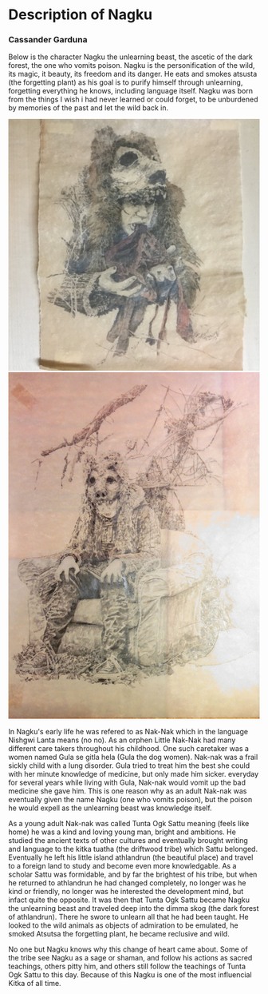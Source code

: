# Description of Nagku
### Cassander Garduna

Below is the character Nagku the unlearning beast, the ascetic of the dark forest, the one who vomits poison. Nagku is the personification of the wild, its magic, it beauty, its freedom and its danger. He eats and smokes atsusta (the forgetting plant) as his goal is to purify himself through unlearning, forgetting everything he knows, including language itself. Nagku was born from the things I wish i had never learned or could forget, to be unburdened by memories of the past and let the wild back in.  

![](../img/cassander-1.jpeg)
![](../img/cassander-2.jpeg)
    
In Nagku's early life he was refered to as Nak-Nak which in the language Nishgwi Lanta means (no no).  As an orphen Little Nak-Nak had many different care takers throughout his childhood. One such caretaker was a women named Gula se gitla hela (Gula the dog women). Nak-nak was a frail sickly child with a lung disorder. Gula tried to treat him the best she could with her minute knowledge of medicine, but only made him sicker. everyday for several years while living with Gula, Nak-nak would vomit up the bad medicine she gave him. This is one reason why as an adult Nak-nak was eventually given the name Nagku (one who vomits poison), but the poison he would expell as the unlearning beast was knowledge itself. 
    
As a young adult Nak-nak was called Tunta Ogk Sattu meaning (feels like home) he was a kind and loving young man, bright and ambitions. He studied the ancient texts of other cultures and eventually brought writing and language to the kitka tuatha (the driftwood tribe) which Sattu belonged.  Eventually he left his little island athlandrun (the beautiful place) and travel to a foreign land to study and become even more knowledgable. As a scholar Sattu was formidable, and by far the brightest of his tribe, but when he returned to athlandrun he had changed completely, no longer was he kind or friendly, no longer was he interested the development mind, but infact quite the opposite. It was then that Tunta Ogk Sattu became Nagku the unlearning beast and traveled deep into the dimma skog (the dark forest of athlandrun). There he swore to unlearn all that he had been taught. He looked to the wild animals as objects of admiration to be emulated, he smoked Atsutsa the forgetting plant, he became reclusive and wild.
    
No one but Nagku knows why this change of heart came about. Some of the tribe see Nagku as a sage or shaman, and follow his actions as sacred teachings, others pitty him, and others still follow the teachings of Tunta Ogk Sattu to this day.  Because of this Nagku is one of the most influencial Kitka of all time.